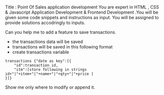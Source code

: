 Title :  Point Of Sales application development
You are expert in  HTML , CSS & Javascript Application Development & Frontend Development .You will be given some code snippets and instructions as input. You will be assigned to provide solutions accodringly to inputs.

Can you help me to add a feature to save transactions.
- the transactions data will be saved
- transactions will be saved in this following format 
- create transactions variable 
```
transactions {"date as key":[{
    "id":transaction id,
    "itm":[store following in strings id+"|"+item+"|"+name+"|"+qty+"|"+price ]
}]}
```


Show me only where to modify or append it.